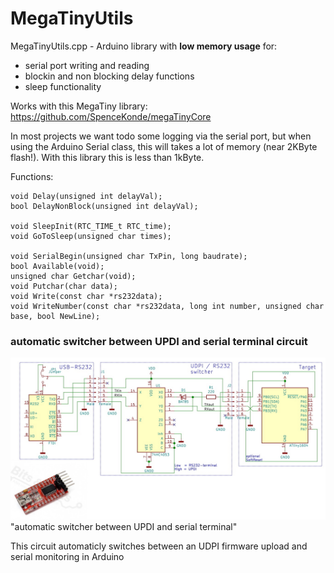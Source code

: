 # MegaTinyUtils
   MegaTinyUtils.cpp - Arduino library with **low memory usage** for:
  - serial port writing and reading
  - blockin and non blocking delay functions
  - sleep functionality

  Works with this MegaTiny library:
    https://github.com/SpenceKonde/megaTinyCore
 
In most projects we want todo some logging via the serial port, but when using the Arduino Serial class,
this will takes a lot of memory (near 2KByte flash!). 
With this library this is less than 1kByte.

Functions:

    void Delay(unsigned int delayVal);
    bool DelayNonBlock(unsigned int delayVal);
    
    void SleepInit(RTC_TIME_t RTC_time);
    void GoToSleep(unsigned char times);
    
    void SerialBegin(unsigned char TxPin, long baudrate);
    bool Available(void);
    unsigned char Getchar(void);
    void Putchar(char data);
    void Write(const char *rs232data);
    void WriteNumber(const char *rs232data, long int number, unsigned char base, bool NewLine);

### automatic switcher between UPDI and serial terminal circuit
![image](SerialSwitcher.jpg) "automatic switcher between UPDI and serial terminal"

This circuit automaticly switches between an UDPI firmware upload and serial monitoring in Arduino 
